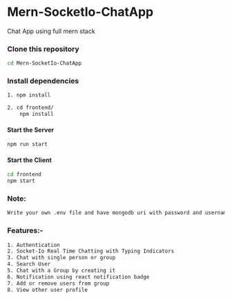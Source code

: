 # Mern-SocketIo-ChatApp
Chat App using full mern stack

### Clone this repository

```bash
cd Mern-SocketIo-ChatApp
```

### Install dependencies

```bash
1. npm install
```
```bash
2. cd frontend/
    npm install
```

#### Start the Server
```bash
npm run start
```

#### Start the Client
```bash
cd frontend
npm start
```

### Note:
```bash
Write your own .env file and have mongodb uri with password and username. Also the JWT_SECRET key.
```

### Features:-
```bash
1. Authentication
2. Socket-Io Real Time Chatting with Typing Indicators 
3. Chat with single person or group
4. Search User
5. Chat with a Group by creating it
6. Notification using react notification badge
7. Add or remove users from group
8. View other user profile
```
